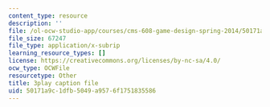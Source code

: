 ```yaml
---
content_type: resource
description: ''
file: /ol-ocw-studio-app/courses/cms-608-game-design-spring-2014/50171a9c1dfb5049a9576f1751835586_1506649.vtt
file_size: 67247
file_type: application/x-subrip
learning_resource_types: []
license: https://creativecommons.org/licenses/by-nc-sa/4.0/
ocw_type: OCWFile
resourcetype: Other
title: 3play caption file
uid: 50171a9c-1dfb-5049-a957-6f1751835586
---
```

